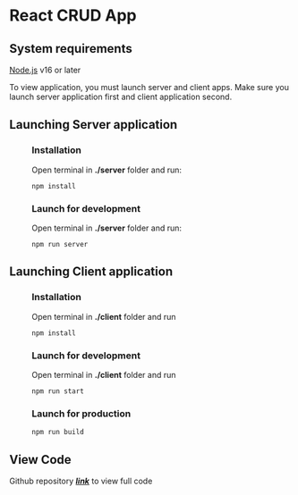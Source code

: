 # React CRUD App

## System requirements
[Node.js](https://nodejs.org/en/) v16 or later

To view application, you must launch server and client apps.
Make sure you launch server application first and client application second.

## Launching Server application
<div style="padding-left: 40px">

### Installation
Open terminal in __./server__ folder and run: 
```
npm install
```

### Launch for development
Open terminal in __./server__ folder and run:
```
npm run server
``` 

</div>

## Launching Client application

<div style="padding-left: 40px">

### Installation
Open terminal in __./client__ folder and run 
```
npm install
```

### Launch for development
Open terminal in __./client__ folder and run 
```
npm run start
```

### Launch for production
```
npm run build
```
</div>

## View Code
Github repository ***[link](https://github.dev/margaritabjerrum/react-crud)*** to view full code
